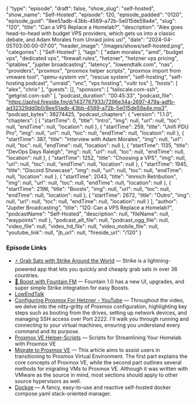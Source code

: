 {
  "type": "episode",
  "draft": false,
  "show_slug": "self-hosted",
  "show_name": "Self-Hosted",
  "episode": 120,
  "episode_padded": "0120",
  "episode_guid": "8ee51adb-43bb-4589-a72b-5e015de59a4e",
  "slug": "120",
  "title": "Can a VPS Replace a Homelab?",
  "description": "Alex goes head-to-head with budget VPS providers, which gets us into a classic debate, and Adam Morales from Unraid joins us!",
  "date": "2024-04-05T03:00:00-07:00",
  "header_image": "/images/shows/self-hosted.png",
  "categories": [
    "Self-Hosted"
  ],
  "tags": [
    "adam morales",
    "amd",
    "budget vps",
    "dedicated vps",
    "firewall rules",
    "hetzner",
    "hetzner vps pricing",
    "iptables",
    "jupiter broadcasting",
    "latency",
    "lowendtalk.com",
    "nas",
    "providers",
    "proxmox",
    "proxmox helper scripts",
    "proxmox import from vmware tool",
    "qemu-system vm",
    "rescue system",
    "self-hosting",
    "self-hosting podcast",
    "unraid",
    "vnc",
    "vps hosting",
    "vultr tos"
  ],
  "hosts": [
    "alex",
    "chris"
  ],
  "guests": [],
  "sponsors": [
    "tailscale.com-ssh",
    "getgrist.com-ssh"
  ],
  "podcast_duration": "00:45:33",
  "podcast_file": "https://aphid.fireside.fm/d/1437767933/7296e34a-2697-479a-adfb-ad32329dd0b0/8ee51adb-43bb-4589-a72b-5e015de59a4e.mp3",
  "podcast_bytes": 38274425,
  "podcast_chapters": {
    "version": "1.1.0",
    "chapters": [
      {
        "startTime": 0,
        "title": "Intro",
        "img": null,
        "url": null,
        "toc": null,
        "endTime": null,
        "location": null
      },
      {
        "startTime": 259,
        "title": "Unifi PDU Pro",
        "img": null,
        "url": null,
        "toc": null,
        "endTime": null,
        "location": null
      },
      {
        "startTime": 387,
        "title": "Interview with Adam Morales",
        "img": null,
        "url": null,
        "toc": null,
        "endTime": null,
        "location": null
      },
      {
        "startTime": 1135,
        "title": "DevOps Days Raleigh",
        "img": null,
        "url": null,
        "toc": null,
        "endTime": null,
        "location": null
      },
      {
        "startTime": 1252,
        "title": "Choosing a VPS",
        "img": null,
        "url": null,
        "toc": null,
        "endTime": null,
        "location": null
      },
      {
        "startTime": 1945,
        "title": "Discord Showcase",
        "img": null,
        "url": null,
        "toc": null,
        "endTime": null,
        "location": null
      },
      {
        "startTime": 2043,
        "title": "immich Retribution",
        "img": null,
        "url": null,
        "toc": null,
        "endTime": null,
        "location": null
      },
      {
        "startTime": 2196,
        "title": "Boosts",
        "img": null,
        "url": null,
        "toc": null,
        "endTime": null,
        "location": null
      },
      {
        "startTime": 2672,
        "title": "Outro",
        "img": null,
        "url": null,
        "toc": null,
        "endTime": null,
        "location": null
      }
    ],
    "author": "Jupiter Broadcasting",
    "title": "120: Can a VPS Replace a Homelab?",
    "podcastName": "Self-Hosted",
    "description": null,
    "fileName": null,
    "waypoints": null
  },
  "podcast_alt_file": null,
  "podcast_ogg_file": null,
  "video_file": null,
  "video_hd_file": null,
  "video_mobile_file": null,
  "youtube_link": null,
  "jb_url": null,
  "fireside_url": "/120"
}


### Episode Links

  * [⚡ Grab Sats with Strike Around the World](https://strike.me/download/ "⚡ Grab Sats with Strike Around the World") — Strike is a lightning-powered app that lets you quickly and cheaply grab sats in over 36 countries. 
  * [🎉 Boost with Fountain FM](https://www.fountain.fm/ "🎉 Boost with Fountain FM") — Fountain 1.0 has a new UI, upgrades, and super simple Strike integration for easy Boosts.
  * [LowEndTalk](https://lowendtalk.com/ "LowEndTalk")
  * [Configuring Proxmox For Hetzner - YouTube](https://www.youtube.com/watch?v=zMVhl9GtX_0 "Configuring Proxmox For Hetzner - YouTube") — Throughout the video, we delve into the nitty-gritty of Proxmox configuration, highlighting key steps such as booting from the drives, setting up network devices, and managing SSH access over Port 2222. I'll walk you through running and connecting to your virtual machines, ensuring you understand every command and its purpose.
  * [Proxmox VE Helper-Scripts](https://tteck.github.io/Proxmox/ "Proxmox VE Helper-Scripts") — Scripts for Streamlining Your Homelab with Proxmox VE
  * [Migrate to Proxmox VE](https://pve.proxmox.com/wiki/Migrate_to_Proxmox_VE "Migrate to Proxmox VE") — This article aims to assist users in transitioning to Proxmox Virtual Environment. The first part explains the core concepts of Proxmox VE, while the second part outlines several methods for migrating VMs to Proxmox VE. Although it was written with VMware as the source in mind, most sections should apply to other source hypervisors as well. 
  * [Dockge](https://github.com/louislam/dockge "Dockge") — A fancy, easy-to-use and reactive self-hosted docker compose.yaml stack-oriented manager.


